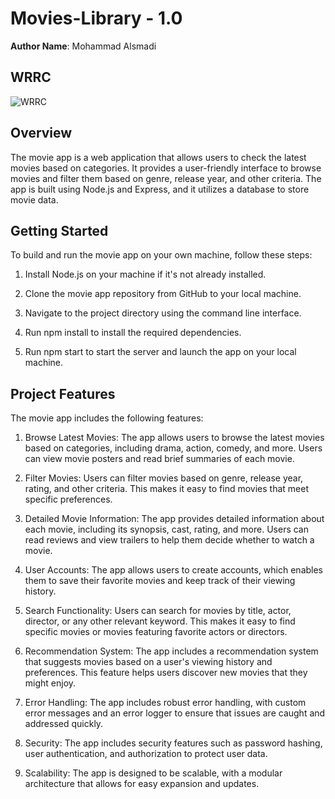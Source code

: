 

# Movies-Library - 1.0

**Author Name**: Mohammad Alsmadi

## WRRC
![WRRC](https://user-images.githubusercontent.com/60603704/220379488-3493df49-fe3f-40b6-97df-bdb366876beb.jpg)

## Overview
The movie app is a web application that allows users to check the latest movies based on categories. It provides a user-friendly interface to browse movies and filter them based on genre, release year, and other criteria. The app is built using Node.js and Express, and it utilizes a database to store movie data.
## Getting Started
To build and run the movie app on your own machine, follow these steps:

1. Install Node.js on your machine if it's not already installed.

2. Clone the movie app repository from GitHub to your local machine.
3. Navigate to the project directory using the command line interface.

4. Run npm install to install the required dependencies.

5. Run npm start to start the server and launch the app on your local machine.
## Project Features
The movie app includes the following features:

1. Browse Latest Movies: The app allows users to browse the latest movies based on categories, including drama, action, comedy, and more. Users can view movie posters and read brief summaries of each movie.

2. Filter Movies: Users can filter movies based on genre, release year, rating, and other criteria. This makes it easy to find movies that meet specific preferences.

3. Detailed Movie Information: The app provides detailed information about each movie, including its synopsis, cast, rating, and more. Users can read reviews and view trailers to help them decide whether to watch a movie.

4. User Accounts: The app allows users to create accounts, which enables them to save their favorite movies and keep track of their viewing history.

5. Search Functionality: Users can search for movies by title, actor, director, or any other relevant keyword. This makes it easy to find specific movies or movies featuring favorite actors or directors.

6. Recommendation System: The app includes a recommendation system that suggests movies based on a user's viewing history and preferences. This feature helps users discover new movies that they might enjoy.

7. Error Handling: The app includes robust error handling, with custom error messages and an error logger to ensure that issues are caught and addressed quickly.

8. Security: The app includes security features such as password hashing, user authentication, and authorization to protect user data.

9. Scalability: The app is designed to be scalable, with a modular architecture that allows for easy expansion and updates.
